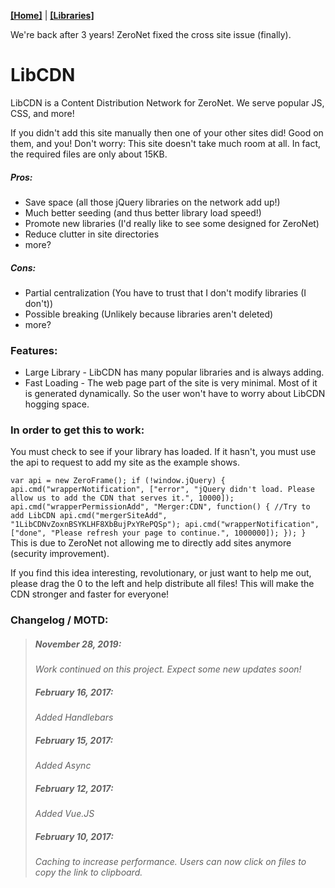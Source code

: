 [**\[Home\]**](javascript:updatePage('?u=Index.md')) \| [**\[Libraries\]**](javascript:updatePage('?u=Libraries.md'))

We're back after 3 years! ZeroNet fixed the cross site issue (finally).

# LibCDN

LibCDN is a Content Distribution Network for ZeroNet. We serve popular JS, CSS, and more!

If you didn't add this site manually then one of your other sites did! Good on them, and you! Don't worry: This site doesn't take much room at all. In fact, the required files are only about 15KB.

##### **Pros:**

-   Save space (all those jQuery libraries on the network add up!)
-   Much better seeding (and thus better library load speed!)
-   Promote new libraries (I'd really like to see some designed for ZeroNet)
-   Reduce clutter in site directories
-   more?

##### **Cons:**

-   Partial centralization (You have to trust that I don't modify libraries (I don't))
-   Possible breaking (Unlikely because libraries aren't deleted)
-   more?

### Features:

-   Large Library - LibCDN has many popular libraries and is always adding.
-   Fast Loading - The web page part of the site is very minimal. Most of it is generated dynamically. So the user won't have to worry about LibCDN hogging space.

### In order to get this to work:

You must check to see if your library has loaded. If it hasn't, you must use the api to request to add my site as the example shows.

`var api = new ZeroFrame();
 if (!window.jQuery) {
    api.cmd("wrapperNotification", ["error", "jQuery didn't load. Please allow us to add the CDN that serves it.", 10000]);
    api.cmd("wrapperPermissionAdd", "Merger:CDN", function() {
        //Try to add LibCDN
        api.cmd("mergerSiteAdd", "1LibCDNvZoxnBSYKLHF8XbBujPxYRePQSp");
        api.cmd("wrapperNotification", ["done", "Please refresh your page to continue.", 1000000]);
      });
 }`
This is due to ZeroNet not allowing me to directly add sites anymore (security improvement).

If you find this idea interesting, revolutionary, or just want to help me out, please drag the 0 to the left and help distribute all files! This will make the CDN stronger and faster for everyone!

### Changelog / MOTD:

> ##### **November 28, 2019:**
>
> _Work continued on this project. Expect some new updates soon!_
>
> ##### **February 16, 2017:**
>
> _Added Handlebars_
>
> ##### **February 15, 2017:**
>
> _Added Async_
>
> ##### **February 12, 2017:**
>
> _Added Vue.JS_
>
> ##### **February 10, 2017:**
>
> _Caching to increase performance. Users can now click on files to copy the link to clipboard._
